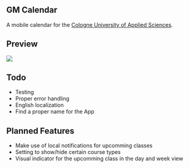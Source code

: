 ## GM Calendar

A mobile calendar for the [Cologne University of Applied Sciences](https://www.fh-koeln.de/en/homepage_26.php).

## Preview
![](http://gmcal.s3.amazonaws.com/GMCal_iOS_Preview.gif)

## Todo
- Testing
- Proper error handling
- English localization
- Find a proper name for the App

## Planned Features
- Make use of local notifications for upcomming classes
- Setting to show/hide certain course types
- Visual indicator for the upcomming class in the day and week view
